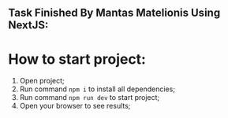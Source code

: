 ## Task Finished By Mantas Matelionis Using NextJS:

# How to start project:

1. Open project;
2. Run command `npm i` to install all dependencies;
3. Run command `npm run dev` to start project;
4. Open your browser to see results;
